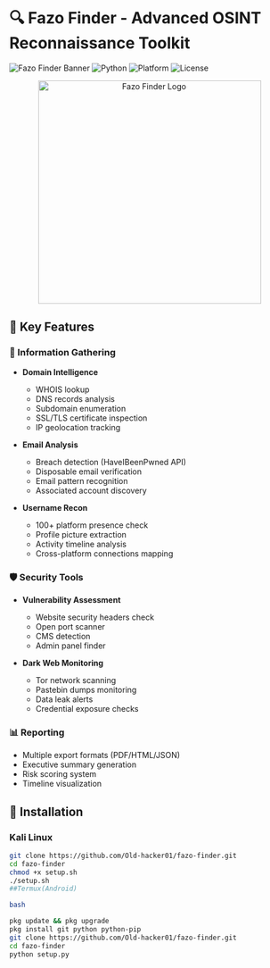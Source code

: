 # 🔍 Fazo Finder - Advanced OSINT Reconnaissance Toolkit

![Fazo Finder Banner](https://img.shields.io/badge/Fazo_Finder-v2.1-red)
![Python](https://img.shields.io/badge/Python-3.8+-blue)
![Platform](https://img.shields.io/badge/Platform-Kali%20Linux%20%7C%20Termux-green)
![License](https://img.shields.io/badge/License-MIT-yellow)

<p align="center">
  <img src="https://i.imgur.com/JK7wLnD.png" alt="Fazo Finder Logo" width="400">
</p>

## 🌟 Key Features

### 🔎 Information Gathering
- **Domain Intelligence**
  - WHOIS lookup
  - DNS records analysis
  - Subdomain enumeration
  - SSL/TLS certificate inspection
  - IP geolocation tracking

- **Email Analysis**
  - Breach detection (HaveIBeenPwned API)
  - Disposable email verification
  - Email pattern recognition
  - Associated account discovery

- **Username Recon**
  - 100+ platform presence check
  - Profile picture extraction
  - Activity timeline analysis
  - Cross-platform connections mapping

### 🛡️ Security Tools
- **Vulnerability Assessment**
  - Website security headers check
  - Open port scanner
  - CMS detection
  - Admin panel finder

- **Dark Web Monitoring**
  - Tor network scanning
  - Pastebin dumps monitoring
  - Data leak alerts
  - Credential exposure checks

### 📊 Reporting
- Multiple export formats (PDF/HTML/JSON)
- Executive summary generation
- Risk scoring system
- Timeline visualization

## 🚀 Installation

### Kali Linux
```bash
git clone https://github.com/Old-hacker01/fazo-finder.git
cd fazo-finder
chmod +x setup.sh
./setup.sh
##Termux(Android)

bash

pkg update && pkg upgrade
pkg install git python python-pip
git clone https://github.com/Old-hacker01/fazo-finder.git
cd fazo-finder
python setup.py
